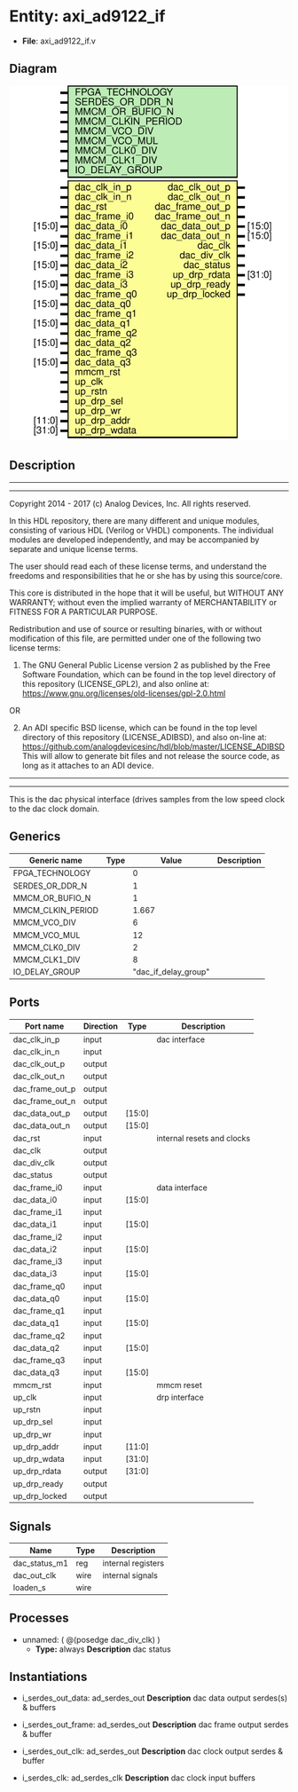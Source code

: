 # Entity: axi_ad9122_if

- **File**: axi_ad9122_if.v
## Diagram

![Diagram](axi_ad9122_if.svg "Diagram")
## Description

 ***************************************************************************
 ***************************************************************************
 Copyright 2014 - 2017 (c) Analog Devices, Inc. All rights reserved.

 In this HDL repository, there are many different and unique modules, consisting
 of various HDL (Verilog or VHDL) components. The individual modules are
 developed independently, and may be accompanied by separate and unique license
 terms.

 The user should read each of these license terms, and understand the
 freedoms and responsibilities that he or she has by using this source/core.

 This core is distributed in the hope that it will be useful, but WITHOUT ANY
 WARRANTY; without even the implied warranty of MERCHANTABILITY or FITNESS FOR
 A PARTICULAR PURPOSE.

 Redistribution and use of source or resulting binaries, with or without modification
 of this file, are permitted under one of the following two license terms:

   1. The GNU General Public License version 2 as published by the
      Free Software Foundation, which can be found in the top level directory
      of this repository (LICENSE_GPL2), and also online at:
      <https://www.gnu.org/licenses/old-licenses/gpl-2.0.html>

 OR

   2. An ADI specific BSD license, which can be found in the top level directory
      of this repository (LICENSE_ADIBSD), and also on-line at:
      https://github.com/analogdevicesinc/hdl/blob/master/LICENSE_ADIBSD
      This will allow to generate bit files and not release the source code,
      as long as it attaches to an ADI device.

 ***************************************************************************
 ***************************************************************************
 This is the dac physical interface (drives samples from the low speed clock to the
 dac clock domain.

## Generics

| Generic name      | Type | Value                | Description |
| ----------------- | ---- | -------------------- | ----------- |
| FPGA_TECHNOLOGY   |      | 0                    |             |
| SERDES_OR_DDR_N   |      | 1                    |             |
| MMCM_OR_BUFIO_N   |      | 1                    |             |
| MMCM_CLKIN_PERIOD |      | 1.667                |             |
| MMCM_VCO_DIV      |      | 6                    |             |
| MMCM_VCO_MUL      |      | 12                   |             |
| MMCM_CLK0_DIV     |      | 2                    |             |
| MMCM_CLK1_DIV     |      | 8                    |             |
| IO_DELAY_GROUP    |      | "dac_if_delay_group" |             |
## Ports

| Port name       | Direction | Type   | Description                 |
| --------------- | --------- | ------ | --------------------------- |
| dac_clk_in_p    | input     |        |  dac interface              |
| dac_clk_in_n    | input     |        |                             |
| dac_clk_out_p   | output    |        |                             |
| dac_clk_out_n   | output    |        |                             |
| dac_frame_out_p | output    |        |                             |
| dac_frame_out_n | output    |        |                             |
| dac_data_out_p  | output    | [15:0] |                             |
| dac_data_out_n  | output    | [15:0] |                             |
| dac_rst         | input     |        |  internal resets and clocks |
| dac_clk         | output    |        |                             |
| dac_div_clk     | output    |        |                             |
| dac_status      | output    |        |                             |
| dac_frame_i0    | input     |        |  data interface             |
| dac_data_i0     | input     | [15:0] |                             |
| dac_frame_i1    | input     |        |                             |
| dac_data_i1     | input     | [15:0] |                             |
| dac_frame_i2    | input     |        |                             |
| dac_data_i2     | input     | [15:0] |                             |
| dac_frame_i3    | input     |        |                             |
| dac_data_i3     | input     | [15:0] |                             |
| dac_frame_q0    | input     |        |                             |
| dac_data_q0     | input     | [15:0] |                             |
| dac_frame_q1    | input     |        |                             |
| dac_data_q1     | input     | [15:0] |                             |
| dac_frame_q2    | input     |        |                             |
| dac_data_q2     | input     | [15:0] |                             |
| dac_frame_q3    | input     |        |                             |
| dac_data_q3     | input     | [15:0] |                             |
| mmcm_rst        | input     |        |  mmcm reset                 |
| up_clk          | input     |        |  drp interface              |
| up_rstn         | input     |        |                             |
| up_drp_sel      | input     |        |                             |
| up_drp_wr       | input     |        |                             |
| up_drp_addr     | input     | [11:0] |                             |
| up_drp_wdata    | input     | [31:0] |                             |
| up_drp_rdata    | output    | [31:0] |                             |
| up_drp_ready    | output    |        |                             |
| up_drp_locked   | output    |        |                             |
## Signals

| Name          | Type | Description          |
| ------------- | ---- | -------------------- |
| dac_status_m1 | reg  |  internal registers  |
| dac_out_clk   | wire |  internal signals    |
| loaden_s      | wire |                      |
## Processes
- unnamed: ( @(posedge dac_div_clk) )
  - **Type:** always
**Description**
 dac status 
## Instantiations

- i_serdes_out_data: ad_serdes_out
**Description**
 dac data output serdes(s) & buffers

- i_serdes_out_frame: ad_serdes_out
**Description**
 dac frame output serdes & buffer

- i_serdes_out_clk: ad_serdes_out
**Description**
 dac clock output serdes & buffer

- i_serdes_clk: ad_serdes_clk
**Description**
 dac clock input buffers

